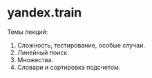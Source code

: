 # yandex.train
Темы лекций:
1. Сложность, тестирование, особые случаи.
2. Линейный поиск. 
3. Множества.
4. Словари и сортировка подсчетом.
